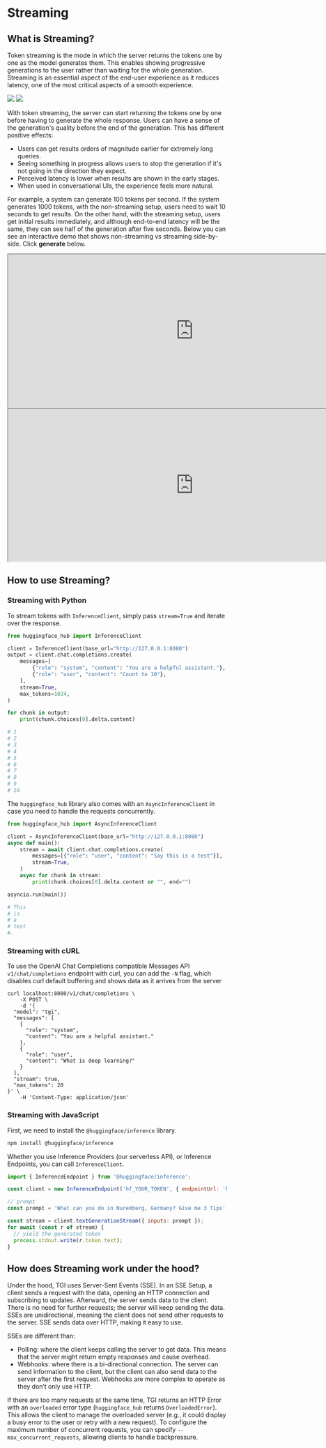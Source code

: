 # Streaming


## What is Streaming?

Token streaming is the mode in which the server returns the tokens one by one as the model generates them. This enables showing progressive generations to the user rather than waiting for the whole generation. Streaming is an essential aspect of the end-user experience as it reduces latency, one of the most critical aspects of a smooth experience.

<div class="flex justify-center">
    <img
        class="block dark:hidden"
        src="https://huggingface.co/datasets/huggingface/documentation-images/resolve/main/tgi/streaming-generation-visual_360.gif"
    />
    <img
        class="hidden dark:block"
        src="https://huggingface.co/datasets/huggingface/documentation-images/resolve/main/tgi/streaming-generation-visual-dark_360.gif"
    />
</div>

With token streaming, the server can start returning the tokens one by one before having to generate the whole response. Users can have a sense of the generation's quality before the end of the generation. This has different positive effects:

* Users can get results orders of magnitude earlier for extremely long queries.
* Seeing something in progress allows users to stop the generation if it's not going in the direction they expect.
* Perceived latency is lower when results are shown in the early stages.
* When used in conversational UIs, the experience feels more natural.

For example, a system can generate 100 tokens per second. If the system generates 1000 tokens, with the non-streaming setup, users need to wait 10 seconds to get results. On the other hand, with the streaming setup, users get initial results immediately, and although end-to-end latency will be the same, they can see half of the generation after five seconds. Below you can see an interactive demo that shows non-streaming vs streaming side-by-side. Click **generate** below.

<div class="block dark:hidden">
	<iframe
        src="https://osanseviero-streaming-vs-non-streaming.hf.space?__theme=light"
        width="850"
        height="350"
    ></iframe>
</div>
<div class="hidden dark:block">
    <iframe
        src="https://osanseviero-streaming-vs-non-streaming.hf.space?__theme=dark"
        width="850"
        height="350"
    ></iframe>
</div>

## How to use Streaming?

### Streaming with Python

To stream tokens with `InferenceClient`, simply pass `stream=True` and iterate over the response.

```python
from huggingface_hub import InferenceClient

client = InferenceClient(base_url="http://127.0.0.1:8080")
output = client.chat.completions.create(
    messages=[
        {"role": "system", "content": "You are a helpful assistant."},
        {"role": "user", "content": "Count to 10"},
    ],
    stream=True,
    max_tokens=1024,
)

for chunk in output:
    print(chunk.choices[0].delta.content)

# 1
# 2
# 3
# 4
# 5
# 6
# 7
# 8
# 9
# 10
```

The `huggingface_hub` library also comes with an `AsyncInferenceClient` in case you need to handle the requests concurrently.

```python
from huggingface_hub import AsyncInferenceClient

client = AsyncInferenceClient(base_url="http://127.0.0.1:8080")
async def main():
    stream = await client.chat.completions.create(
        messages=[{"role": "user", "content": "Say this is a test"}],
        stream=True,
    )
    async for chunk in stream:
        print(chunk.choices[0].delta.content or "", end="")

asyncio.run(main())

# This
# is
# a
# test
#.
```

### Streaming with cURL

To use the OpenAI Chat Completions compatible Messages API `v1/chat/completions` endpoint with curl, you can add the `-N` flag, which disables curl default buffering and shows data as it arrives from the server

```curl
curl localhost:8080/v1/chat/completions \
    -X POST \
    -d '{
  "model": "tgi",
  "messages": [
    {
      "role": "system",
      "content": "You are a helpful assistant."
    },
    {
      "role": "user",
      "content": "What is deep learning?"
    }
  ],
  "stream": true,
  "max_tokens": 20
}' \
    -H 'Content-Type: application/json'
```

### Streaming with JavaScript

First, we need to install the `@huggingface/inference` library.

```bash
npm install @huggingface/inference
```

Whether you use Inference Providers (our serverless API), or Inference Endpoints, you can call `InferenceClient`.


```js
import { InferenceEndpoint } from '@huggingface/inference';

const client = new InferenceEndpoint('hf_YOUR_TOKEN', { endpointUrl: 'https://YOUR_ENDPOINT.endpoints.huggingface.cloud' });

// prompt
const prompt = 'What can you do in Nuremberg, Germany? Give me 3 Tips';

const stream = client.textGenerationStream({ inputs: prompt });
for await (const r of stream) {
  // yield the generated token
  process.stdout.write(r.token.text);
}
```

## How does Streaming work under the hood?

Under the hood, TGI uses Server-Sent Events (SSE). In an SSE Setup, a client sends a request with the data, opening an HTTP connection and subscribing to updates. Afterward, the server sends data to the client. There is no need for further requests; the server will keep sending the data. SSEs are unidirectional, meaning the client does not send other requests to the server. SSE sends data over HTTP, making it easy to use.

SSEs are different than:
* Polling: where the client keeps calling the server to get data. This means that the server might return empty responses and cause overhead.
* Webhooks: where there is a bi-directional connection. The server can send information to the client, but the client can also send data to the server after the first request. Webhooks are more complex to operate as they don’t only use HTTP.

If there are too many requests at the same time, TGI returns an HTTP Error with an `overloaded` error type (`huggingface_hub` returns `OverloadedError`). This allows the client to manage the overloaded server (e.g., it could display a busy error to the user or retry with a new request). To configure the maximum number of concurrent requests, you can specify `--max_concurrent_requests`, allowing clients to handle backpressure.
